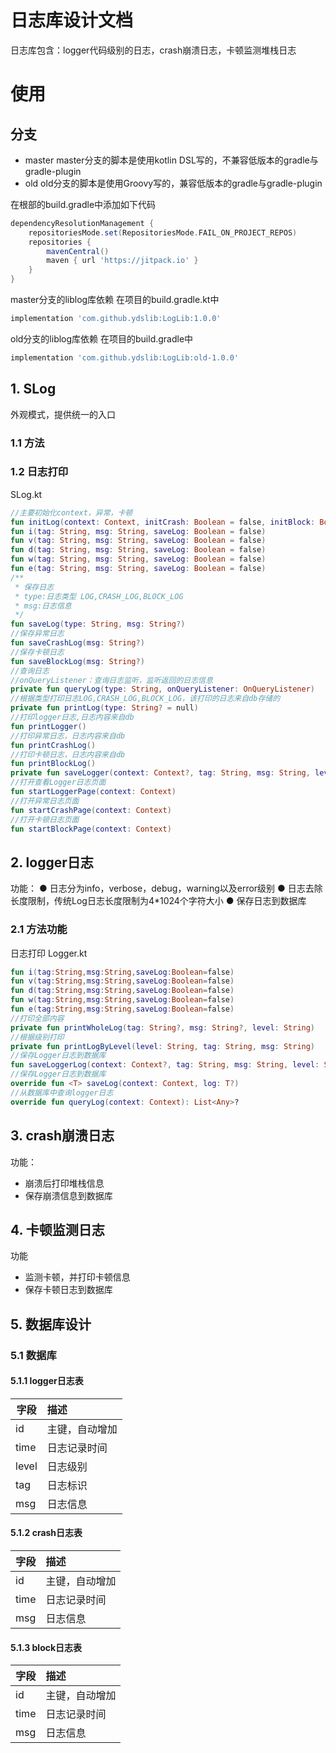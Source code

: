 # 日志库设计文档
日志库包含：logger代码级别的日志，crash崩溃日志，卡顿监测堆栈日志

# 使用
## 分支
- master
  master分支的脚本是使用kotlin DSL写的，不兼容低版本的gradle与gradle-plugin
- old
  old分支的脚本是使用Groovy写的，兼容低版本的gradle与gradle-plugin

在根部的build.gradle中添加如下代码
```groovy
dependencyResolutionManagement {
	repositoriesMode.set(RepositoriesMode.FAIL_ON_PROJECT_REPOS)
	repositories {
		mavenCentral()
		maven { url 'https://jitpack.io' }
	}
}
```

master分支的liblog库依赖
在项目的build.gradle.kt中
```groovy
implementation 'com.github.ydslib:LogLib:1.0.0'
```

old分支的liblog库依赖
在项目的build.gradle中
```groovy
implementation 'com.github.ydslib:LogLib:old-1.0.0'
```


## 1. SLog
外观模式，提供统一的入口
### 1.1 方法
### 1.2 日志打印
SLog.kt
```kotlin
//主要初始化context，异常，卡顿
fun initLog(context: Context, initCrash: Boolean = false, initBlock: Boolean = false)
fun i(tag: String, msg: String, saveLog: Boolean = false)
fun v(tag: String, msg: String, saveLog: Boolean = false)
fun d(tag: String, msg: String, saveLog: Boolean = false)
fun w(tag: String, msg: String, saveLog: Boolean = false)
fun e(tag: String, msg: String, saveLog: Boolean = false)
/**
 * 保存日志
 * type:日志类型 LOG,CRASH_LOG,BLOCK_LOG
 * msg:日志信息
 */
fun saveLog(type: String, msg: String?)
//保存异常日志
fun saveCrashLog(msg: String?)
//保存卡顿日志
fun saveBlockLog(msg: String?)
//查询日志
//onQueryListener：查询日志监听，监听返回的日志信息
private fun queryLog(type: String, onQueryListener: OnQueryListener)
//根据类型打印日志LOG,CRASH_LOG,BLOCK_LOG，该打印的日志来自db存储的
private fun printLog(type: String? = null)
//打印logger日志,日志内容来自db
fun printLogger()
//打印异常日志，日志内容来自db
fun printCrashLog()
//打印卡顿日志，日志内容来自db
fun printBlockLog()
private fun saveLogger(context: Context?, tag: String, msg: String, level: String)
//打开查看Logger日志页面
fun startLoggerPage(context: Context)
//打开异常日志页面
fun startCrashPage(context: Context)
//打开卡顿日志页面
fun startBlockPage(context: Context)
```

## 2. logger日志
功能：
● 日志分为info，verbose，debug，warning以及error级别
● 日志去除长度限制，传统Log日志长度限制为4*1024个字符大小
● 保存日志到数据库
### 2.1 方法功能
日志打印
Logger.kt
```kotlin
fun i(tag:String,msg:String,saveLog:Boolean=false)
fun v(tag:String,msg:String,saveLog:Boolean=false)
fun d(tag:String,msg:String,saveLog:Boolean=false)
fun w(tag:String,msg:String,saveLog:Boolean=false)
fun e(tag:String,msg:String,saveLog:Boolean=false)
//打印全部内容
private fun printWholeLog(tag: String?, msg: String?, level: String)
//根据级别打印
private fun printLogByLevel(level: String, tag: String, msg: String)
//保存Logger日志到数据库
fun saveLoggerLog(context: Context?, tag: String, msg: String, level: String)
//保存Logger日志到数据库
override fun <T> saveLog(context: Context, log: T?)
//从数据库中查询logger日志
override fun queryLog(context: Context): List<Any>?
```

## 3. crash崩溃日志
功能：
- 崩溃后打印堆栈信息
- 保存崩溃信息到数据库
## 4. 卡顿监测日志
功能
- 监测卡顿，并打印卡顿信息
- 保存卡顿日志到数据库

## 5. 数据库设计
### 5.1 数据库
#### 5.1.1 logger日志表
|字段	|描述|
|----|:----|
|id	|主键，自动增加|
|time	|日志记录时间|
|level	|日志级别|
|tag	|日志标识|
|msg	|日志信息|
#### 5.1.2 crash日志表
|字段	|描述|
|----|:----|
|id	|主键，自动增加|
|time	|日志记录时间|
|msg	|日志信息|
#### 5.1.3 block日志表
|字段	|描述|
|----|:----|
|id	|主键，自动增加|
|time	|日志记录时间|
|msg	|日志信息|
